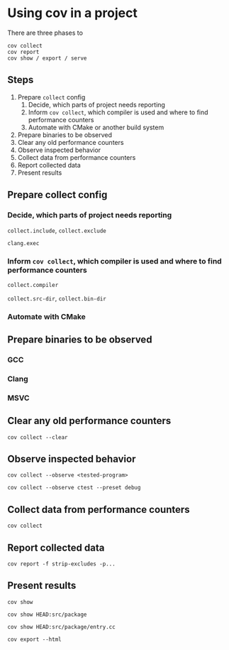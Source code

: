 # Using cov in a project

There are three phases to 

```plain
cov collect
cov report
cov show / export / serve
```

## Steps

1. Prepare `collect` config
   1. Decide, which parts of project needs reporting
   1. Inform `cov collect`, which compiler is used and where to find performance counters
   1. Automate with CMake or another build system
1. Prepare binaries to be observed
1. Clear any old performance counters
1. Observe inspected behavior
1. Collect data from performance counters
1. Report collected data
1. Present results

## Prepare collect config

### Decide, which parts of project needs reporting

`collect.include`, `collect.exclude`

`clang.exec`

### Inform `cov collect`, which compiler is used and where to find performance counters

`collect.compiler`

`collect.src-dir`, `collect.bin-dir`

### Automate with CMake

## Prepare binaries to be observed

### GCC

### Clang

### MSVC

## Clear any old performance counters
```plain
cov collect --clear
```

## Observe inspected behavior

```plain
cov collect --observe <tested-program>
```

```plain
cov collect --observe ctest --preset debug
```

## Collect data from performance counters

```plain
cov collect
```

## Report collected data

```plain
cov report -f strip-excludes -p...
```

## Present results

```plain
cov show
```

```plain
cov show HEAD:src/package
```

```plain
cov show HEAD:src/package/entry.cc
```

```plain
cov export --html
```

